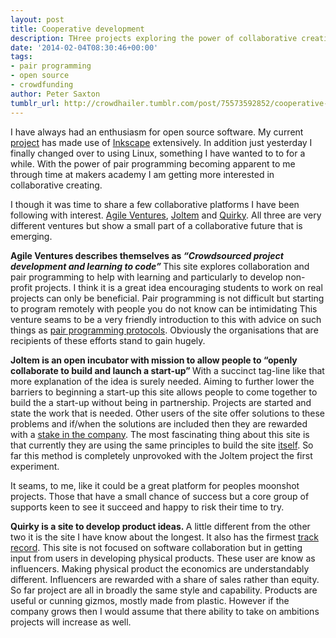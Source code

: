 ```yaml
---
layout: post
title: Cooperative development
description: THree projects exploring the power of collaborative creation
date: '2014-02-04T08:30:46+00:00'
tags:
- pair programming
- open source
- crowdfunding
author: Peter Saxton
tumblr_url: http://crowdhailer.tumblr.com/post/75573592852/cooperative-development
---
```

<p>I have always had an enthusiasm for open source software. My current <a href="http://www.londonlayout.co.uk/" title="London Layout new map for London" target="_blank">project</a> has made use of <a href="http://www.inkscape.org/en/" title="Inkscape homepage" target="_blank">Inkscape</a> extensively. In addition just yesterday I finally changed over to using Linux, something I have wanted to to for a while. With the power of pair programming becoming apparent to me through time at makers academy I am getting more interested in collaborative creating.</p>
<p>I though it was time to share a few collaborative platforms I have been following with interest. <a href="http://www.agileventures.org/" title="Agile Ventures" target="_blank">Agile Ventures</a>, <a href="http://joltem.com/" title="Joltem" target="_blank">Joltem</a> and <a href="http://www.quirky.com/" title="Quirky" target="_blank">Quirky</a>. All three are very different ventures but show a small part of a collaborative future that is emerging.</p>
<p><!-- more --></p>
<p><strong>Agile Ventures describes themselves as <em>&ldquo;Crowdsourced project development and learning to code&rdquo;</em> </strong>This site explores collaboration and pair programming to help with learning and particularly to develop non-profit projects. I think it is a great idea encouraging students to work on real projects can only be beneficial. Pair programming is not difficult but starting to program remotely with people you do not know can be intimidating This venture seams to be a very friendly introduction to this with advice on such things as <a href="http://www.agileventures.org/remote-pair-programming/pair-programming-protocols" title="Agile Ventures pair programming protocols" target="_blank">pair programming protocols</a>. Obviously the organisations that are recipients of these efforts stand to gain hugely.  </p>
<p><strong>Joltem is an open incubator with mission to allow people to &ldquo;openly collaborate to build and launch a start-up&rdquo; </strong>With a succinct tag-line like that more explanation of the idea is surely needed. Aiming to further lower the barriers to beginning a start-up this site allows people to come together to build the a start-up without being in partnership. Projects are started and state the work that is needed. Other users of the site offer solutions to these problems and if/when the solutions are included then they are rewarded with a <a href="http://joltem.com/help/" title="Joltem help" target="_blank">stake in the company</a>. The most fascinating thing about this site is that currently they are using the same principles to build the site <a href="http://joltem.com/joltem/" title="Joltem project page" target="_blank">itself</a>. So far this method is completely unprovoked with the Joltem project the first experiment. </p>
<p>It seams, to me, like it could be a great platform for peoples moonshot projects. Those that have a small chance of success but a core group of supports keen to see it succeed and happy to risk their time to try. </p>
<p><strong>Quirky is a site to develop product ideas. </strong>A little different from the other two it is the site I have know about the longest. It also has the firmest <a href="http://www.quirky.com/products/633-Pivot-Power-Genius/timeline" title="Pivot Power Genius timeline" target="_blank">track record</a>. This site is not focused on software collaboration but in getting input from users in developing physical products. These user are know as influencers. Making physical product the economics are understandably different. Influencers are rewarded with a share of sales rather than equity. So far project are all in broadly the same style and capability. Products are useful or cunning gizmos, mostly made from plastic. However if the company grows then I would assume that there ability to take on ambitions projects will increase as well.</p>
